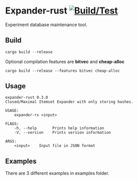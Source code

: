 # Expander-rust [![Build/Test](https://github.com/gokberkkocak/expander-rs/actions/workflows/ci.yml/badge.svg)](https://github.com/gokberkkocak/expander-rs/actions/workflows/ci.yml)

Experiment database maintenance tool.

## Build

```rust
cargo build --release
```

Optional compilation features are __bitvec__ and __cheap-alloc__

```
cargo build --release --features bitvec cheap-alloc
```

## Usage

```
expander-rust 0.3.0
Closed/Maximal Itemset Expander with only storing hashes.

USAGE:
    expander-rs <input>

FLAGS:
    -h, --help       Prints help information
    -V, --version    Prints version information

ARGS:
    <input>    Input file in JSON format
```

## Examples

There are 3 different examples in examples folder.
